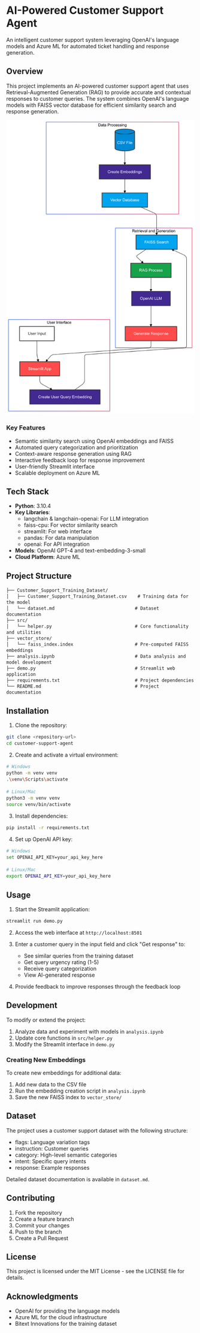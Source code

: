 # AI-Powered Customer Support Agent

An intelligent customer support system leveraging OpenAI's language models and Azure ML for automated ticket handling and response generation.

## Overview

This project implements an AI-powered customer support agent that uses Retrieval-Augmented Generation (RAG) to provide accurate and contextual responses to customer queries. The system combines OpenAI's language models with FAISS vector database for efficient similarity search and response generation.

![Architecture](assets/images/architecture.png)
### Key Features

- Semantic similarity search using OpenAI embeddings and FAISS
- Automated query categorization and prioritization
- Context-aware response generation using RAG
- Interactive feedback loop for response improvement
- User-friendly Streamlit interface
- Scalable deployment on Azure ML

## Tech Stack

- **Python**: 3.10.4
- **Key Libraries**:
  - langchain & langchain-openai: For LLM integration
  - faiss-cpu: For vector similarity search
  - streamlit: For web interface
  - pandas: For data manipulation
  - openai: For API integration
- **Models**: OpenAI GPT-4 and text-embedding-3-small
- **Cloud Platform**: Azure ML

## Project Structure

```
├── Customer_Support_Training_Dataset/
│   ├── Customer_Support_Training_Dataset.csv    # Training data for the model
│   └── dataset.md                              # Dataset documentation
├── src/
│   └── helper.py                               # Core functionality and utilities
├── vector_store/
│   └── faiss_index.index                       # Pre-computed FAISS embeddings
├── analysis.ipynb                              # Data analysis and model development
├── demo.py                                     # Streamlit web application
├── requirements.txt                            # Project dependencies
└── README.md                                   # Project documentation
```

## Installation

1. Clone the repository:
```bash
git clone <repository-url>
cd customer-support-agent
```

2. Create and activate a virtual environment:
```bash
# Windows
python -m venv venv
.\venv\Scripts\activate

# Linux/Mac
python3 -m venv venv
source venv/bin/activate
```

3. Install dependencies:
```bash
pip install -r requirements.txt
```

4. Set up OpenAI API key:
```bash
# Windows
set OPENAI_API_KEY=your_api_key_here

# Linux/Mac
export OPENAI_API_KEY=your_api_key_here
```

## Usage

1. Start the Streamlit application:
```bash
streamlit run demo.py
```

2. Access the web interface at `http://localhost:8501`

3. Enter a customer query in the input field and click "Get response" to:
   - See similar queries from the training dataset
   - Get query urgency rating (1-5)
   - Receive query categorization
   - View AI-generated response

4. Provide feedback to improve responses through the feedback loop

## Development

To modify or extend the project:

1. Analyze data and experiment with models in `analysis.ipynb`
2. Update core functions in `src/helper.py`
3. Modify the Streamlit interface in `demo.py`

### Creating New Embeddings

To create new embeddings for additional data:

1. Add new data to the CSV file
2. Run the embedding creation script in `analysis.ipynb`
3. Save the new FAISS index to `vector_store/`

## Dataset

The project uses a customer support dataset with the following structure:
- flags: Language variation tags
- instruction: Customer queries
- category: High-level semantic categories
- intent: Specific query intents
- response: Example responses

Detailed dataset documentation is available in `dataset.md`.

## Contributing

1. Fork the repository
2. Create a feature branch
3. Commit your changes
4. Push to the branch
5. Create a Pull Request

## License

This project is licensed under the MIT License - see the LICENSE file for details.

## Acknowledgments

- OpenAI for providing the language models
- Azure ML for the cloud infrastructure
- Bitext Innovations for the training dataset
